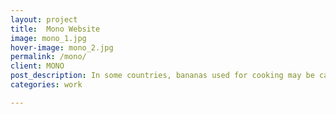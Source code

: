 ```yaml
---
layout: project
title:  Mono Website
image: mono_1.jpg
hover-image: mono_2.jpg
permalink: /mono/
client: MONO
post_description: In some countries, bananas used for cooking may be called "plantains", distinguishing them from dessert bananas. The fruit is variable in size, color, and firmness, but is usually elongated and curved, with soft flesh rich in starch covered with a rind, which may be green, yellow, red, purple, or brown when ripe.
categories: work

---
```

